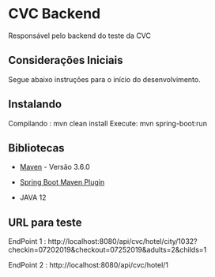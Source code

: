 # CVC Backend

Responsável pelo backend do teste da CVC


## Considerações Iniciais

Segue abaixo instruções para o início do desenvolvimento.


## Instalando

Compilando : mvn clean install
Execute: mvn spring-boot:run


## Bibliotecas

* [Maven](https://maven.apache.org/) - Versão 3.6.0
* [Spring Boot Maven Plugin](https://docs.spring.io/spring-boot/docs/2.2.4.RELEASE/maven-plugin/)

* JAVA 12


## URL para teste 

EndPoint 1 : http://localhost:8080/api/cvc/hotel/city/1032?checkin=07202019&checkout=07252019&adults=2&childs=1

EndPoint 2 : http://localhost:8080/api/cvc/hotel/1